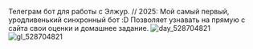 Телеграм бот для работы с Элжур. // 2025: Мой самый первый, уродливенький синхронный бот :D
Позволяет узнавать на прямую с сайта свои оценки и домашнее задание.
![day_528704821](https://github.com/schwarzalexey/eljurtelegrambot/assets/97682066/b56e937e-d858-422b-acd6-0f1841520308)
![gl_528704821](https://github.com/schwarzalexey/eljurtelegrambot/assets/97682066/a17cf983-a058-4fe2-8c28-768901f6210c)
